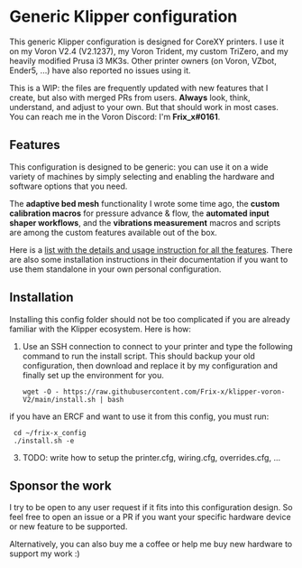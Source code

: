 # Generic Klipper configuration

This generic Klipper configuration is designed for CoreXY printers. I use it on my Voron V2.4 (V2.1237), my Voron Trident, my custom TriZero, and my heavily modified Prusa i3 MK3s. Other printer owners (on Voron, VZbot, Ender5, ...) have also reported no issues using it.

This is a WIP: the files are frequently updated with new features that I create, but also with merged PRs from users. **Always** look, think, understand, and adjust to your own. But that should work in most cases. You can reach me in the Voron Discord: I'm **Frix_x#0161**.


## Features

This configuration is designed to be generic: you can use it on a wide variety of machines by simply selecting and enabling the hardware and software options that you need.

The **adaptive bed mesh** functionality I wrote some time ago, the **custom calibration macros** for pressure advance & flow, the **automated input shaper workflows**, and the **vibrations measurement** macros and scripts are among the custom features available out of the box.

Here is a [list with the details and usage instruction for all the features](./docs/features.md). There are also some installation instructions in their documentation if you want to use them standalone in your own personal configuration.


## Installation

Installing this config folder should not be too complicated if you are already familiar with the Klipper ecosystem. Here is how:
  1. Use an SSH connection to connect to your printer and type the following command to run the install script. This should backup your old configuration, then download and replace it by my configuration and finally set up the environment for you.

     ```
     wget -O - https://raw.githubusercontent.com/Frix-x/klipper-voron-V2/main/install.sh | bash
     ```

  if you have an ERCF and want to use it from this config, you must run:


     cd ~/frix-x_config
     ./install.sh -e


  3. TODO: write how to setup the printer.cfg, wiring.cfg, overrides.cfg, ...


## Sponsor the work

I try to be open to any user request if it fits into this configuration design. So feel free to open an issue or a PR if you want your specific hardware device or new feature to be supported.

Alternatively, you can also buy me a coffee or help me buy new hardware to support my work :)